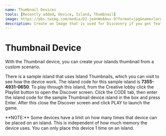 ```yaml
---
name: Thumbnail Devices
tools: [Recently added, Device, Island, Thumbnail]
image: https://pbs.twimg.com/media/D2-je4nWoAAuv-9?format=jpg&name=large
description: Create an Image that is used for Discovery if you get featured.
---
```


# Thumbnail Device

With the Thumbnail device, you can create your islands thumbnail from a custom scenario. 

There is a sample island that uses Island Thumbnails, which you can visit to see how the device work. The island code for this sample island is **7355-4931-0650**. To play through this island, from the Creative lobby click the Playlist button to open the Discover screen. Click the CODE tab, then enter the island code for the sample Thumbnail device island in the box and press Enter. After this close the Discover screen and click PLAY to launch the game.

<div class="alert alert-info" role="alert">
  **NOTE:** Some devices have a limit on how many times that device can be placed on an island. This is independent of how much memory the device uses. You can only place this device 1 time on an island.
</div>